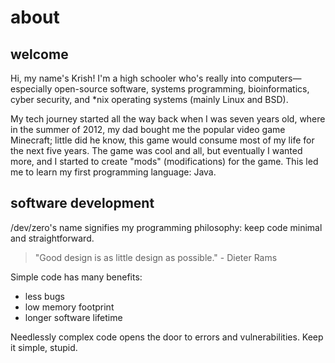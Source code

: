 # about
## welcome
Hi, my name's Krish! I'm a high schooler who's really into computers—especially open-source software, systems programming, bioinformatics, cyber security, and *nix operating systems (mainly Linux and BSD).

My tech journey started all the way back when I was seven years old, where in the summer of 2012, my dad bought me the popular video game Minecraft; little did he know, this game would consume most of my life for the next five years. The game was cool and all, but eventually I wanted more, and I started to create "mods" (modifications) for the game. This led me to learn my first programming language: Java.
## software development
/dev/zero's name signifies my programming philosophy: keep code minimal and straightforward.
> "Good design is as little design as possible." - Dieter Rams

Simple code has many benefits:

* less bugs
* low memory footprint
* longer software lifetime

Needlessly complex code opens the door to errors and vulnerabilities. Keep it simple, stupid.
